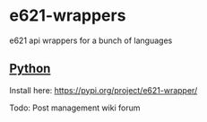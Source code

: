 # e621-wrappers
e621 api wrappers for a bunch of languages


## [Python](python/README.md)
Install here: https://pypi.org/project/e621-wrapper/

Todo:
Post management
wiki
forum
